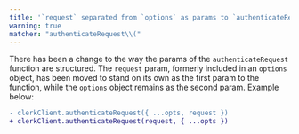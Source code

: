 ```yaml
---
title: '`request` separated from `options` as params to `authenticateRequest`'
warning: true
matcher: "authenticateRequest\\("
---
```


There has been a change to the way the params of the `authenticateRequest` function are structured. The `request` param, formerly included in an `options` object, has been moved to stand on its own as the first param to the function, while the `options` object remains as the second param. Example below:

```diff
- clerkClient.authenticateRequest({ ...opts, request })
+ clerkClient.authenticateRequest(request, { ...opts })
```
